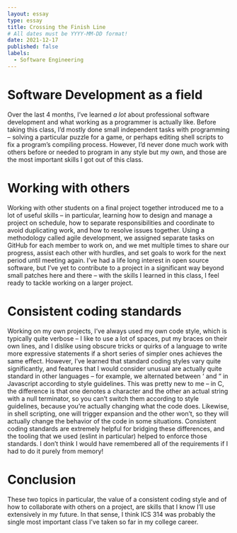 ```yaml
---
layout: essay
type: essay
title: Crossing the Finish Line
# All dates must be YYYY-MM-DD format!
date: 2021-12-17
published: false
labels:
  - Software Engineering
---
```

# Software Development as a field
Over the last 4 months, I’ve learned *a lot* about professional
software development and what working as a programmer is actually
like. Before taking this class, I’d mostly done small independent
tasks with programming – solving a particular puzzle for a game, or
perhaps editing shell scripts to fix a program’s compiling process.
However, I’d never done much work with others before or needed to
program in any style but my own, and those are the most important
skills I got out of this class.

# Working with others
Working with other students on a final project together introduced me
to a lot of useful skills – in particular, learning how to design and
manage a project on schedule, how to separate responsibilities and
coordinate to avoid duplicating work, and how to resolve issues
together. Using a methodology called agile development, we assigned
separate tasks on GitHub for each member to work on, and we met
multiple times to share our progress, assist each other with hurdles,
and set goals to work for the next period until meeting again. I’ve
had a life long interest in open source software, but I’ve yet to
contribute to a project in a significant way beyond small patches here
and there – with the skills I learned in this class, I feel ready to
tackle working on a larger project.

# Consistent coding standards
Working on my own projects, I’ve always used my own code style, which
is typically quite verbose – I like to use a lot of spaces, put my
braces on their own lines, and I dislike using obscure tricks or
quirks of a language to write more expressive statements if a short
series of simpler ones achieves the same effect. However, I’ve learned
that standard coding styles vary quite significantly, and features
that I would consider unusual are actually quite standard in other
languages – for example, we alternated between ‘ and “ in Javascript
according to style guidelines. This was pretty new to me – in C, the
difference is that one denotes a character and the other an actual
string with a null terminator, so you can’t switch them according to
style guidelines, because you’re actually changing what the code does.
Likewise, in shell scripting, one will trigger expansion and the other
won’t, so they will actually change the behavior of the code in some
situations. Consistent coding standards are extremely helpful for
bridging these differences, and the tooling that we used (eslint in
particular) helped to enforce those standards. I don’t think I would
have remembered all of the requirements if I had to do it purely from
memory!

# Conclusion
These two topics in particular, the value of a consistent coding style
and of how to collaborate with others on a project, are skills that I
know I’ll use extensively in my future. In that sense, I think ICS 314
was probably the single most important class I’ve taken so far in my
college career. 
